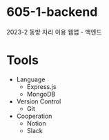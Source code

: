 # 605-1-backend
2023-2 동방 자리 이용 웹앱 - 백엔드

# Tools
- Language
  - Express.js
  - MongoDB
- Version Control
  - Git
- Cooperation
  - Notion
  - Slack

